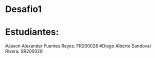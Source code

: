 # Desafio1
# Estudiantes: 
#Jason Alexander Fuentes Reyes. FR200028
#Diego Alberto Sandoval Rivera. SR200029
